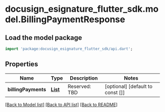 # docusign_esignature_flutter_sdk.model.BillingPaymentResponse

## Load the model package
```dart
import 'package:docusign_esignature_flutter_sdk/api.dart';
```

## Properties
Name | Type | Description | Notes
------------ | ------------- | ------------- | -------------
**billingPayments** | [**List<BillingPayment>**](BillingPayment.md) | Reserved: TBD | [optional] [default to const []]

[[Back to Model list]](../README.md#documentation-for-models) [[Back to API list]](../README.md#documentation-for-api-endpoints) [[Back to README]](../README.md)


